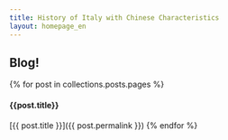 ```yaml
---
title: History of Italy with Chinese Characteristics
layout: homepage_en
---
```


## Blog!

{% for post in collections.posts.pages %}
#### {{post.title}}

[{{ post.title }}]({{ post.permalink }})
{% endfor %}
